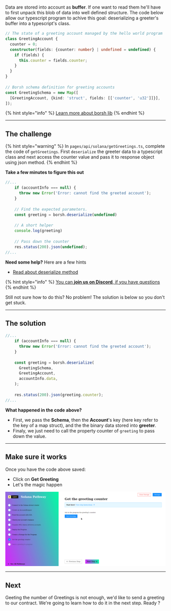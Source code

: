# 

Data are stored into account as **buffer**. If one want to read them he'll have to first unpack this blob of data into well defined structure. The code below allow our typescript program to achive this goal: deserializing a greeter's buffer into a typescript's class. 

```typescript
// The state of a greeting account managed by the hello world program
class GreetingAccount {
  counter = 0;
  constructor(fields: {counter: number} | undefined = undefined) {
    if (fields) {
      this.counter = fields.counter;
    }
  }
}

// Borsh schema definition for greeting accounts
const GreetingSchema = new Map([
  [GreetingAccount, {kind: 'struct', fields: [['counter', 'u32']]}],
]);
```

{% hint style="info" %}
[Learn more about borsh lib](https://npm.io/package/borsh)
{% endhint %}

----------------------------------

## The challenge

{% hint style="warning" %}
In `pages/api/solana/getGreetings.ts`, complete the code of `getGreetings`. First `deserialize` the greeter data to a typescript class and next access the counter value and pass it to response object using json method.
{% endhint %}

**Take a few minutes to figure this out**

```typescript
//...
    if (accountInfo === null) {
      throw new Error('Error: cannot find the greeted account');
    }

    // Find the expected parameters.
    const greeting = borsh.deserialize(undefined)

    // A short helper
    console.log(greeting)

    // Pass down the counter
    res.status(200).json(undefined);
//...
```

**Need some help?** Here are a few hints
* [Read about deserialize method](https://npm.io/package/borsh)

{% hint style="info" %}
[You can **join us on Discord**, if you have questions](https://discord.gg/fszyM7K)
{% endhint %}

Still not sure how to do this? No problem! The solution is below so you don't get stuck.

----------------------------------

## The solution

```typescript
//...
    if (accountInfo === null) {
      throw new Error('Error: cannot find the greeted account');
    }

    const greeting = borsh.deserialize(
      GreetingSchema,
      GreetingAccount,
      accountInfo.data,
    );

    res.status(200).json(greeting.counter);
//...
```

**What happened in the code above?**

* First, we pass the **Schema**, then the **Account**'s key (here key refer to the key of a map struct), and the the binary data stored into **greeter**.
* Finaly, we just need to call the property counter of `greeting` to pass down the value. 

----------------------------------

## Make sure it works

Once you have the code above saved:
* Click on **Get Greeting** 
* Let's the magic happen

![](../../../.gitbook/assets/solana-get-v3.gif)

----------------------------------

## Next

Geeting the number of Greetings is not enough, we'd like to send a greeting to our contract. We're going to learn how to do it in the next step. Ready ?
